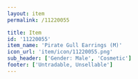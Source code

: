 ```yaml
---
layout: item
permalink: /11220055

title: Item
id: '11220055'
item_name: 'Pirate Gull Earrings (M)'
icon_url: 'item/icon/11220055.png'
sub_header: ['Gender: Male', 'Cosmetic']
footer: ['Untradable, Unsellable']
---
```

